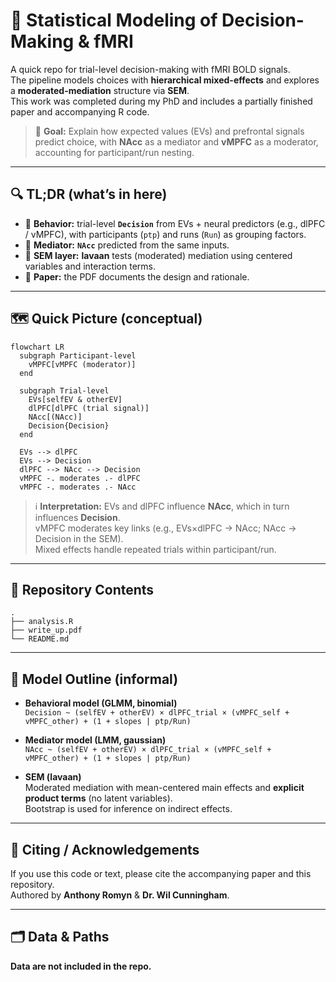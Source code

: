 # 🧠 Statistical Modeling of Decision-Making & fMRI

A quick repo for trial-level decision-making with fMRI BOLD signals.  
The pipeline models choices with **hierarchical mixed-effects** and explores a **moderated-mediation** structure via **SEM**.  
This work was completed during my PhD and includes a partially finished paper and accompanying R code.

> 🎯 **Goal:** Explain how expected values (EVs) and prefrontal signals predict choice, with **NAcc** as a mediator and **vMPFC** as a moderator, accounting for participant/run nesting.

---

## 🔍 TL;DR (what’s in here)

- 🧪 **Behavior:** trial-level **`Decision`** from EVs + neural predictors (e.g., dlPFC / vMPFC), with participants (`ptp`) and runs (`Run`) as grouping factors.  
- 🧩 **Mediator:** **`NAcc`** predicted from the same inputs.  
- 🧱 **SEM layer:** **lavaan** tests (moderated) mediation using centered variables and interaction terms.  
- 📄 **Paper:** the PDF documents the design and rationale.

---

## 🗺️ Quick Picture (conceptual)

```mermaid
flowchart LR
  subgraph Participant-level
    vMPFC[vMPFC (moderator)]
  end

  subgraph Trial-level
    EVs[selfEV & otherEV]
    dlPFC[dlPFC (trial signal)]
    NAcc[(NAcc)]
    Decision{Decision}
  end

  EVs --> dlPFC
  EVs --> Decision
  dlPFC --> NAcc --> Decision
  vMPFC -. moderates .- dlPFC
  vMPFC -. moderates .- NAcc
```

> ℹ️ **Interpretation:** EVs and dlPFC influence **NAcc**, which in turn influences **Decision**.  
> vMPFC moderates key links (e.g., EVs×dlPFC → NAcc; NAcc → Decision in the SEM).  
> Mixed effects handle repeated trials within participant/run.

---

## 📂 Repository Contents

```
.
├── analysis.R
├── write_up.pdf
└── README.md
```

---

## 🧭 Model Outline (informal)

- **Behavioral model (GLMM, binomial)**  
  `Decision ~ (selfEV + otherEV) × dlPFC_trial × (vMPFC_self + vMPFC_other) + (1 + slopes | ptp/Run)`

- **Mediator model (LMM, gaussian)**  
  `NAcc ~ (selfEV + otherEV) × dlPFC_trial × (vMPFC_self + vMPFC_other) + (1 + slopes | ptp/Run)`

- **SEM (lavaan)**  
  Moderated mediation with mean-centered main effects and **explicit product terms** (no latent variables).  
  Bootstrap is used for inference on indirect effects.

---

## 📝 Citing / Acknowledgements

If you use this code or text, please cite the accompanying paper and this repository.  
Authored by **Anthony Romyn** & **Dr. Wil Cunningham**.

---

## 🗂 Data & Paths

**Data are not included in the repo.**
